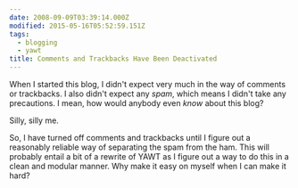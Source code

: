 ```yaml
---
date: 2008-09-09T03:39:14.000Z
modified: 2015-05-16T05:52:59.151Z
tags:
  - blogging
  - yawt
title: Comments and Trackbacks Have Been Deactivated
---
```


When I started this blog, I didn't expect very much in the way of
comments or trackbacks.  I also didn't expect any *spam*, which means
I didn't take any precautions. I mean, how would anybody even *know*
about this blog?

Silly, silly me.

So, I have turned off comments and trackbacks until I figure out a
reasonably reliable way of separating the spam from the ham.  This
will probably entail a bit of a rewrite of YAWT as I figure out a way
to do this in a clean and modular manner.  Why make it easy on myself
when I can make it hard?
